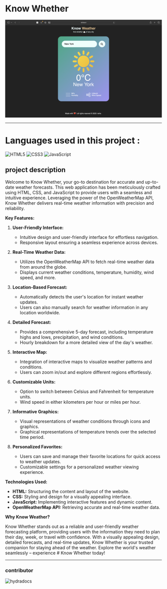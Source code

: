 # Know Whether
![Screenshot](./Images/ss.png)

---

# Languages used in this project :

![HTML5](https://img.shields.io/badge/html5-%23E34F26.svg?style=for-the-badge&logo=html5&logoColor=white)
![CSS3](https://img.shields.io/badge/css3-%231572B6.svg?style=for-the-badge&logo=css3&logoColor=white)
![JavaScript](https://img.shields.io/badge/javascript-%23323330.svg?style=for-the-badge&logo=javascript&logoColor=%23F7DF1E)

## project description



Welcome to Know Whether, your go-to destination for accurate and up-to-date weather forecasts. This web application has been meticulously crafted using HTML, CSS, and JavaScript to provide users with a seamless and intuitive experience. Leveraging the power of the OpenWeatherMap API, Know Whether delivers real-time weather information with precision and reliability.

**Key Features:**

1. **User-Friendly Interface:**
   - Intuitive design and user-friendly interface for effortless navigation.
   - Responsive layout ensuring a seamless experience across devices.

2. **Real-Time Weather Data:**
   - Utilizes the OpenWeatherMap API to fetch real-time weather data from around the globe.
   - Displays current weather conditions, temperature, humidity, wind speed, and more.

3. **Location-Based Forecast:**
   - Automatically detects the user's location for instant weather updates.
   - Users can also manually search for weather information in any location worldwide.

4. **Detailed Forecast:**
   - Provides a comprehensive 5-day forecast, including temperature highs and lows, precipitation, and wind conditions.
   - Hourly breakdown for a more detailed view of the day's weather.

5. **Interactive Map:**
   - Integration of interactive maps to visualize weather patterns and conditions.
   - Users can zoom in/out and explore different regions effortlessly.

6. **Customizable Units:**
   - Option to switch between Celsius and Fahrenheit for temperature units.
   - Wind speed in either kilometers per hour or miles per hour.

7. **Informative Graphics:**
   - Visual representations of weather conditions through icons and graphics.
   - Graphical representations of temperature trends over the selected time period.

8. **Personalized Favorites:**
   - Users can save and manage their favorite locations for quick access to weather updates.
   - Customizable settings for a personalized weather viewing experience.

**Technologies Used:**

- **HTML:** Structuring the content and layout of the website.
- **CSS:** Styling and design for a visually appealing interface.
- **JavaScript:** Implementing interactive features and dynamic content.
- **OpenWeatherMap API:** Retrieving accurate and real-time weather data.

**Why Know Weather?**

Know Whether stands out as a reliable and user-friendly weather forecasting platform, providing users with the information they need to plan their day, week, or travel with confidence. With a visually appealing design, detailed forecasts, and real-time updates, Know Whether is your trusted companion for staying ahead of the weather. Explore the world's weather seamlessly – experience # Know Whether today!

---

### contributor
![hydradocs](https://github.com/hydradocs)


